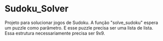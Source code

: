 # Sudoku_Solver
Projeto para solucionar jogos de Sudoku. A função "solve_sudoku" espera um puzzle como parâmetro. E esse puzzle precisa ser uma lista de lista. Essa estrutura necessariamente precisa ser 9x9.
